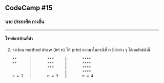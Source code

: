## CodeCamp #15

### นาย ประกาศิต กางถิ่น

---

#### โจทย์การบ้านที่ทำ

2.  จงเขียน method draw (int n) ให้ print ออกมาในกรณีที่ n มีค่าต่าง ๆ ได้ผลลัพธ์ดังนี้

        **      |       ***     |       ****
        **      |       ***     |       ****
                |       ***     |       ****
                |               |       ****
        n = 2   |       n = 3   |       n = 4
